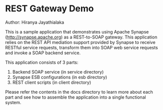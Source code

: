 REST Gateway Demo
==================

Author: Hiranya Jayathialaka

This is a sample application that demonstrates using Apache Synapse (http://synapse.apache.org) as a
REST-to-SOAP gateway. This application relies on the REST API mediation support provided by Synapse
to receive RESTful service requests, transform them into SOAP web service requests and invoke a SOAP
backend service.

This application consists of 3 parts:
  1. Backend SOAP service (in service directory)
  2. Synapse ESB configurations (in esb directory)
  3. REST client scripts (in client directory)

Please refer the contents in the docs directory to learn more about each part and see how to assemble
the application into a single functional system.

